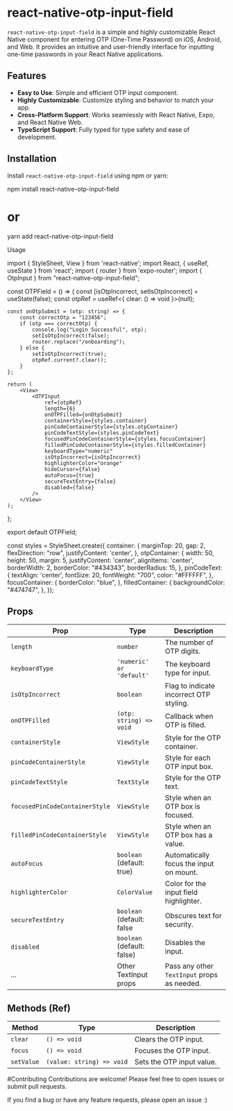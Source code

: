 # react-native-otp-input-field

`react-native-otp-input-field` is a simple and highly customizable React Native component for entering OTP (One-Time Password) on iOS, Android, and Web. It provides an intuitive and user-friendly interface for inputting one-time passwords in your React Native applications.

## Features

- **Easy to Use**: Simple and efficient OTP input component.
- **Highly Customizable**: Customize styling and behavior to match your app.
- **Cross-Platform Support**: Works seamlessly with React Native, Expo, and React Native Web.
- **TypeScript Support**: Fully typed for type safety and ease of development.

## Installation

Install `react-native-otp-input-field` using npm or yarn:


npm install react-native-otp-input-field
# or
yarn add react-native-otp-input-field

Usage

import { StyleSheet, View } from 'react-native';
import React, { useRef, useState } from 'react';
import { router } from 'expo-router';
import { OtpInput } from "react-native-otp-input-field";

const OTPField = () => {
    const [isOtpIncorrect, setIsOtpIncorrect] = useState<boolean>(false);
    const otpRef = useRef<{ clear: () => void }>(null);

    const onOtpSubmit = (otp: string) => {
        const correctOtp = "123456";
        if (otp === correctOtp) {
            console.log("Login Successful", otp);
            setIsOtpIncorrect(false);
            router.replace("/onboarding");
        } else {
            setIsOtpIncorrect(true);
            otpRef.current?.clear();
        }
    };

    return (
        <View>
            <OTPInput
                ref={otpRef}
                length={6}
                onOTPFilled={onOtpSubmit}
                containerStyle={styles.container}
                pinCodeContainerStyle={styles.otpContainer}
                pinCodeTextStyle={styles.pinCodeText}
                focusedPinCodeContainerStyle={styles.focusContainer}
                filledPinCodeContainerStyle={styles.filledContainer}
                keyboardType="numeric"
                isOtpIncorrect={isOtpIncorrect}
                highlighterColor="orange"
                hideCursor={false}
                autoFocus={true}
                secureTextEntry={false}
                disabled={false}
            />
        </View>
    );
};

export default OTPField;

const styles = StyleSheet.create({
    container: {
        marginTop: 20,
        gap: 2,
        flexDirection: "row",
        justifyContent: 'center',
    },
    otpContainer: {
        width: 50,
        height: 50,
        margin: 5,
        justifyContent: 'center',
        alignItems: 'center',
        borderWidth: 2,
        borderColor: "#434343",
        borderRadius: 15,
    },
    pinCodeText: {
        textAlign: 'center',
        fontSize: 20,
        fontWeight: "700",
        color: "#FFFFFF",
    },
    focusContainer: {
        borderColor: "blue",
    },
    filledContainer: {
        backgroundColor: "#474747",
    },
});


## Props

| Prop                        | Type                      | Description                                        |
|-----------------------------|---------------------------|----------------------------------------------------|
| `length`                    | `number`                  | The number of OTP digits.                          |
| `keyboardType`              | `'numeric' or 'default'`  | The keyboard type for input.                       |
| `isOtpIncorrect`            | `boolean`                 | Flag to indicate incorrect OTP styling.            |
| `onOTPFilled`               | `(otp: string) => void`   | Callback when OTP is filled.                       |
| `containerStyle`            | `ViewStyle`               | Style for the OTP container.                       |
| `pinCodeContainerStyle`     | `ViewStyle`               | Style for each OTP input box.                      |
| `pinCodeTextStyle`          | `TextStyle`               | Style for the OTP text.                            |
| `focusedPinCodeContainerStyle` | `ViewStyle`            | Style when an OTP box is focused.                   |
| `filledPinCodeContainerStyle`  | `ViewStyle`            | Style when an OTP box has a value.                  |
| `autoFocus`                 | `boolean` (default: true) | Automatically focus the input on mount.            |
| `highlighterColor`          | `ColorValue`              | Color for the input field highlighter.             |
| `secureTextEntry`           | `boolean` (default: false | Obscures text for security.                       |
| `disabled`                  | `boolean` (default: false)| Disables the input.                               |
| ...                         | Other TextInput props     | Pass any other `TextInput` props as needed.        |


## Methods (Ref)

| Method         | Type                     | Description                   |
|----------------|--------------------------|-------------------------------|
| `clear`        | `() => void`             | Clears the OTP input.         |
| `focus`        | `() => void`             | Focuses the OTP input.        |
| `setValue`     | `(value: string) => void`| Sets the OTP input value.     |


#Contributing
Contributions are welcome! Please feel free to open issues or submit pull requests.

If you find a bug or have any feature requests, please open an issue :)
